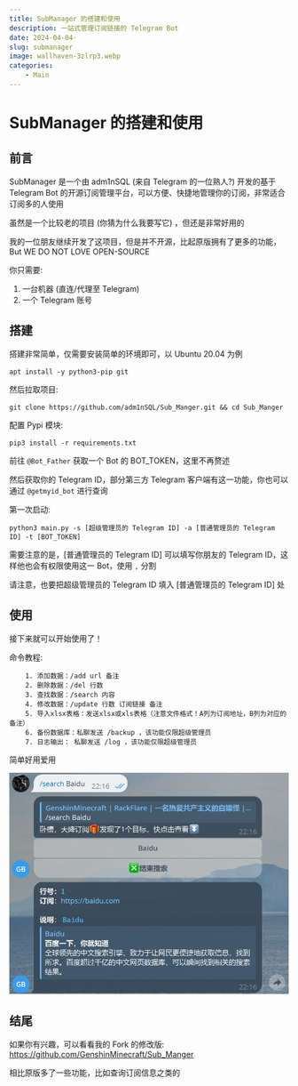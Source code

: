 ```yaml
---
title: SubManager 的搭建和使用
description: 一站式管理订阅链接的 Telegram Bot
date: 2024-04-04·
slug: submanager
image: wallhaven-3zlrp3.webp
categories:
    - Main
---
```


# SubManager 的搭建和使用

## 前言

SubManager 是一个由 adm1nSQL (来自 Telegram 的一位熟人?) 开发的基于 Telegram Bot 的开源订阅管理平台，可以方便、快捷地管理你的订阅，非常适合订阅多的人使用

虽然是一个比较老的项目 (你猜为什么我要写它) ，但还是非常好用的

我的一位朋友继续开发了这项目，但是并不开源，比起原版拥有了更多的功能，But WE DO NOT LOVE OPEN-SOURCE

你只需要: 
1. 一台机器 (直连/代理至 Telegram)
2. 一个 Telegram 账号

## 搭建

搭建非常简单，仅需要安装简单的环境即可，以 Ubuntu 20.04 为例

```
apt install -y python3-pip git
```

然后拉取项目:

```
git clone https://github.com/adm1nSQL/Sub_Manger.git && cd Sub_Manger
```

配置 Pypi 模块: 

```
pip3 install -r requirements.txt
```

前往 `@Bot_Father` 获取一个 Bot 的 BOT_TOKEN，这里不再赘述

然后获取你的 Telegram ID，部分第三方 Telegram 客户端有这一功能，你也可以通过 `@getmyid_bot` 进行查询

第一次启动: 

```
python3 main.py -s [超级管理员的 Telegram ID] -a [普通管理员的 Telegram ID] -t [BOT_TOKEN]
```

需要注意的是，[普通管理员的 Telegram ID] 可以填写你朋友的 Telegram ID，这样他也会有权限使用这一 Bot，使用 `,` 分割

请注意，也要把超级管理员的 Telegram ID 填入 [普通管理员的 Telegram ID] 处

## 使用

接下来就可以开始使用了！

命令教程: 

```
    1. 添加数据：/add url 备注
    2. 删除数据：/del 行数
    3. 查找数据：/search 内容
    4. 修改数据：/update 行数 订阅链接 备注
    5. 导入xlsx表格：发送xlsx或xls表格（注意文件格式！A列为订阅地址，B列为对应的备注）
    6. 备份数据库：私聊发送 /backup ，该功能仅限超级管理员
    7. 日志输出： 私聊发送 /log ，该功能仅限超级管理员
```

简单好用爱用

![alt text](image.png)

## 结尾

如果你有兴趣，可以看看我的 Fork 的修改版: <https://github.com/GenshinMinecraft/Sub_Manger>

相比原版多了一些功能，比如查询订阅信息之类的

